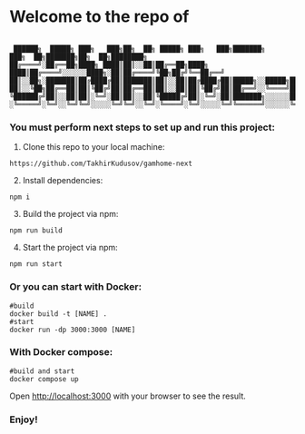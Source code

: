 # Welcome to the repo of

````

 ██████╗  █████╗ ███╗   ███╗██╗  ██╗ █████╗ ███╗   ███╗███████╗      ███╗  ██╗███████╗██╗  ██╗████████╗
██╔════╝░██╔══██╗████╗ ████║██║░░██║██╔══██╗████╗ ████║██╔════╝░░░░░░████╗░██║██╔════╝╚██╗██╔╝╚══██╔══╝
██║░░██╗░███████║██╔████╔██║███████║██║░░██║██╔████╔██║█████╗░░█████╗██╔██╗██║█████╗░░░╚███╔╝░░░░██║░░░
██║░░╚██╗██╔══██║██║╚██╔╝██║██╔══██║██║░░██║██║╚██╔╝██║██╔══╝░░╚════╝██║╚████║██╔══╝░░░██╔██╗░░░░██║░░░
╚██████╔╝██║░░██║██║░╚═╝░██║██║░░██║╚█████╔╝██║░╚═╝░██║███████╗░░░░░░██║░╚███║███████╗██╔╝╚██╗░░░██║░░░
░╚═════╝░╚═╝░░╚═╝╚═╝░░░░░╚═╝╚═╝░░╚═╝░╚════╝░╚═╝░░░░░╚═╝╚══════╝░░░░░░╚═╝░░╚══╝╚══════╝╚═╝░░╚═╝░░░╚═╝░░░
````

### You must perform next steps to set up and run this project:
1. Clone this repo to your local machine:
````
https://github.com/TakhirKudusov/gamhome-next
````
2. Install dependencies:
````
npm i
````
3. Build the project via npm:
````
npm run build
````
4. Start the project via npm:
````
npm run start
````
### Or you can start with Docker:
````
#build
docker build -t [NAME] .
#start
docker run -dp 3000:3000 [NAME]
````
### With Docker compose:
````
#build and start
docker compose up
````
Open [http://localhost:3000](http://localhost:3000) with your browser to see the result.

### Enjoy!
